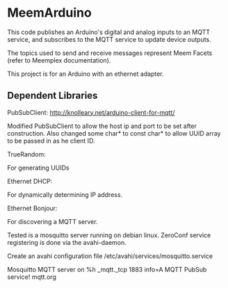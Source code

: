 MeemArduino
===========

This code publishes an Arduino's digital and analog inputs to an MQTT service, and subscribes to the MQTT service 
to update device outputs.

The topics used to send and receive messages represent Meem Facets (refer to Meemplex documentation).

This project is for an Arduino with an ethernet adapter.

Dependent Libraries
-------------------

PubSubClient: http://knolleary.net/arduino-client-for-mqtt/

Modified PubSubClient to allow the host ip and port to be set after construction.  Also changed some 
char* to const char* to allow UUID array to be passed in as he client ID.

TrueRandom:

For generating UUIDs

Ethernet DHCP:

For dynamically determining IP address.

Ethernet Bonjour:

For discovering a MQTT server.

Tested is a mosquitto server running on debian linux.  ZeroConf service registering is done via the avahi-daemon.

Create an avahi configuration file /etc/avahi/services/mosquitto.service

<!DOCTYPE service-group SYSTEM "avahi-service.dtd">
<service-group>
 <name replace-wildcards="yes">Mosquitto MQTT server on %h</name>
  <service>
   <type>_mqtt._tcp</type>
   <port>1883</port>
   <txt-record>info=A MQTT PubSub service! mqtt.org</txt-record>
  </service>
</service-group>


